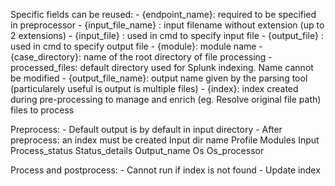 Specific fields can be reused:
	- {endpoint_name}: required to be specified in preprocessor
	- {input_file_name} : input filename without extension (up to 2 extensions)
	- {input_file} : used in cmd to specify input file
	- {output_file} : used in cmd to specify output file
	- {module}: module name
	- {case_directory}: name of the root directory of file processing
	- processed_files: default directory used for Splunk indexing. Name cannot be modified
	- {output_file_name}: output name given by the parsing tool (particularely useful is output is multiple files)
	- {index}: index created during pre-processing to manage and enrich (eg. Resolve original file path) files to process

Preprocess:
	- Default output is by default in input directory
	- After preprocess: an index must be created 
Input dir name	Profile	Modules	Input	Process_status	Status_details	Output_name	Os 	Os_processor

Process and postprocess:
	- Cannot run if index is not found
	- Update index

